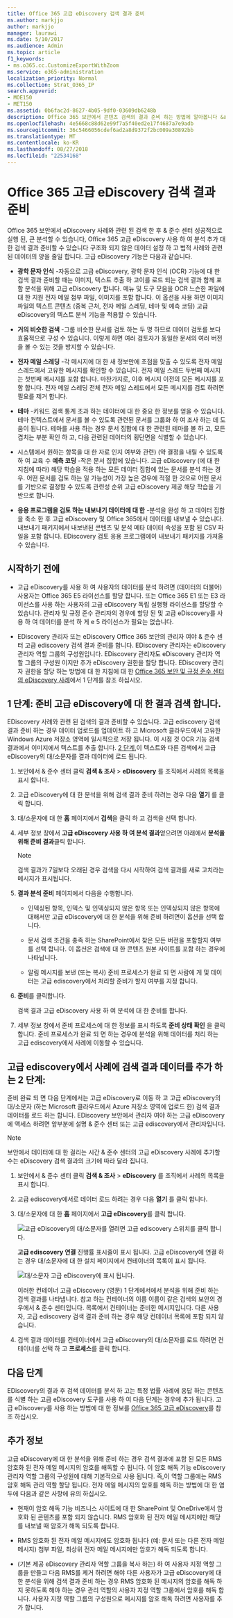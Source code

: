 ```yaml
---
title: Office 365 고급 eDiscovery 검색 결과 준비
ms.author: markjjo
author: markjjo
manager: laurawi
ms.date: 5/10/2017
ms.audience: Admin
ms.topic: article
f1_keywords:
- ms.o365.cc.CustomizeExportWithZoom
ms.service: o365-administration
localization_priority: Normal
ms.collection: Strat_O365_IP
search.appverid:
- MOE150
- MET150
ms.assetid: 0b6fac2d-8627-4b05-9df0-03609db6248b
description: Office 365 보안에서 콘텐츠 검색의 결과 준비 하는 방법에 알아봅니다 &amp; 고급 eDiscovery 도구를 사용 하 여 분석 추가 대 한 준수 센터입니다.
ms.openlocfilehash: 4e5668c88d62e99f7a5f40ed2e17f4687a7e9adb
ms.sourcegitcommit: 36c5466056cdef6ad2a8d9372f2bc009a30892bb
ms.translationtype: MT
ms.contentlocale: ko-KR
ms.lasthandoff: 08/27/2018
ms.locfileid: "22534168"
---
```

# <a name="prepare-search-results-for-office-365-advanced-ediscovery"></a>Office 365 고급 eDiscovery 검색 결과 준비

Office 365 보안에서 eDiscovery 사례와 관련 된 검색 한 후 &amp; 준수 센터 성공적으로 실행 된, 큰 분석할 수 있습니다, Office 365 고급 eDiscovery 사용 하 여 분석 추가 대 한 검색 결과 준비할 수 있습니다 구조화 되지 않은 데이터 설정 하 고 법적 사례와 관련 된 데이터의 양을 줄일 합니다. 고급 eDiscovery 기능은 다음과 같습니다.
  
- **광학 문자 인식** -자동으로 고급 eDiscovery, 광학 문자 인식 (OCR) 기능에 대 한 검색 결과 준비할 때는 이미지, 텍스트 추출 하 고이를 로드 되는 검색 결과 함께 포함 분석을 위해 고급 eDiscovery 합니다. 메뉴 및 도구 모음을 OCR 느슨한 파일에 대 한 지원 전자 메일 첨부 파일, 이미지를 포함 합니다. 이 옵션을 사용 하면 이미지 파일의 텍스트 콘텐츠 (중복 근처, 전자 메일 스레딩, 테마 및 예측 코딩) 고급 eDiscovery의 텍스트 분석 기능을 적용할 수 있습니다. 
    
- **거의 비슷한 검색** -그룹 비슷한 문서를 검토 하는 두 명 하므로 데이터 검토를 보다 효율적으로 구성 수 있습니다. 이렇게 하면 여러 검토자가 동일한 문서의 여러 버전을 볼 수 있는 것을 방지할 수 있습니다. 
    
- **전자 메일 스레딩** -각 메시지에 대 한 새 정보만에 초점을 맞출 수 있도록 전자 메일 스레드에서 고유한 메시지를 확인할 수 있습니다. 전자 메일 스레드 두번째 메시지는 첫번째 메시지를 포함 합니다. 마찬가지로, 이후 메시지 이전의 모든 메시지를 포함 합니다. 전자 메일 스레딩 전체 전자 메일 스레드에서 모든 메시지를 검토 하려면 필요를 제거 합니다. 
    
- **테마** -키워드 검색 통계 초과 하는 데이터에 대 한 중요 한 정보를 얻을 수 있습니다. 테마 컨텍스트에서 문서를 볼 수 있도록 관련된 문서를 그룹화 하 여 조사 하는 데 도움이 됩니다. 테마를 사용 하는 경우 문서 집합에 대 한 관련된 테마를 볼 하 고, 모든 겹치는 부분 확인 하 고, 다음 관련된 데이터의 횡단면을 식별할 수 있습니다. 
    
- 시스템에서 원하는 항목을 대 한 자료 인지 여부와 관련) (약 결정을 내릴 수 있도록 하 여 교육 수 **예측 코딩** -작은 문서 집합에 있습니다. 고급 eDiscovery (에 대 한 지침에 따라) 해당 학습을 적용 하는 모든 데이터 집합에 있는 문서를 분석 하는 경우. 어떤 문서를 검토 하는 일 가능성이 가장 높은 경우에 적절 한 것으로 어떤 문서를 기반으로 결정할 수 있도록 관련성 순위 고급 eDiscovery 제공 해당 학습을 기반으로 합니다. 
    
- **응용 프로그램을 검토 하는 내보내기 데이터에 대 한** -분석을 완성 하 고 데이터 집합을 축소 한 후 고급 eDiscovery 및 Office 365에서 데이터를 내보낼 수 있습니다. 내보내기 패키지에서 내보낸된 콘텐츠 및 분석 메타 데이터 속성을 포함 된 CSV 파일을 포함 합니다. EDiscovery 검토 응용 프로그램에이 내보내기 패키지를 가져올 수 있습니다. 
    
## <a name="before-you-begin"></a>시작하기 전에

- 고급 eDiscovery를 사용 하 여 사용자의 데이터를 분석 하려면 (데이터의 더불어) 사용자는 Office 365 E5 라이선스를 할당 합니다. 또는 Office 365 E1 또는 E3 라이선스를 사용 하는 사용자의 고급 eDiscovery 독립 실행형 라이선스를 할당할 수 있습니다. 관리자 및 규정 준수 관리자의 경우에 할당 된 및 고급 eDiscovery를 사용 하 여 데이터를 분석 하 게 e 5 라이선스가 필요는 없습니다. 
    
- EDiscovery 관리자 또는 eDiscovery Office 365 보안의 관리자 여야 &amp; 준수 센터 고급 ediscovery 검색 결과 준비를 합니다. EDiscovery 관리자는 eDiscovery 관리자 역할 그룹의 구성원입니다. EDiscovery 관리자도 eDiscovery 관리자 역할 그룹의 구성원 이지만 추가 eDiscovery 권한을 할당 합니다. EDiscovery 관리자 권한을 할당 하는 방법에 대 한 지침에 대 한 [Office 365 보안 및 규정 준수 센터의 eDiscovery 사례](ediscovery-cases.md#step-1-assign-ediscovery-permissions-to-potential-case-members)에서 1 단계를 참조 하십시오.
    
## <a name="step-1-prepare-search-results-for-advanced-ediscovery"></a>1 단계: 준비 고급 eDiscovery에 대 한 결과 검색 합니다.

EDiscovery 사례와 관련 된 검색의 결과 준비할 수 있습니다. 고급 ediscovery 검색 결과 준비 하는 경우 데이터 업로드를 업데이트 하 고 Microsoft 클라우드에서 고유한 Windows Azure 저장소 영역에 일시적으로 저장 됩니다. 이 시점 것 OCR 기능 검색 결과에서 이미지에서 텍스트를 추출 합니다. [2 단계](#step-2-add-the-search-results-data-to-the-case-in-advanced-ediscovery),이 텍스트와 다른 검색에서 고급 eDiscovery의 대/소문자를 결과 데이터에 로드 됩니다.
  
1. 보안에서 &amp; 준수 센터 클릭 **검색 &amp; 조사** \> **eDiscovery** 를 조직에서 사례의 목록을 표시 합니다. 
    
2. 고급 eDiscovery에 대 한 분석을 위해 검색 결과 준비 하려는 경우 다음 **열기** 를 클릭 합니다. 
    
3. 대/소문자에 대 한 **홈** 페이지에서 **검색**을 클릭 하 고 검색을 선택 합니다.
    
4. 세부 정보 창에서 **고급 eDiscovery 사용 하 여 분석 결과**얻으려면 아래에서 **분석을 위해 준비 결과**클릭 합니다.
    
    > [!NOTE]
    > 검색 결과가 7일보다 오래된 경우 검색을 다시 시작하여 검색 결과를 새로 고치라는 메시지가 표시됩니다. 
  
5. **결과 분석 준비** 페이지에서 다음을 수행합니다.  
    
    - 인덱싱된 항목, 인덱스 및 인덱싱되지 않은 항목 또는 인덱싱되지 않은 항목에 대해서만 고급 eDiscovery에 대 한 분석을 위해 준비 하려면이 옵션을 선택 합니다.
    
    - 문서 검색 조건을 충족 하는 SharePoint에서 찾은 모든 버전을 포함할지 여부를 선택 합니다. 이 옵션은 검색에 대 한 콘텐츠 원본 사이트를 포함 하는 경우에 나타납니다.
    
    - 알림 메시지를 보낸 (또는 복사) 준비 프로세스가 완료 되 면 사람에 게 및 데이터는 고급 ediscovery에서 처리할 준비가 할지 여부를 지정 합니다.
    
6. **준비**를 클릭합니다.
    
    검색 결과 고급 eDiscovery 사용 하 여 분석에 대 한 준비를 합니다.
    
7. 세부 정보 창에서 준비 프로세스에 대 한 정보를 표시 하도록 **준비 상태 확인** 을 클릭 합니다. 준비 프로세스가 완료 되 면 하는 경우에 분석을 위해 데이터를 처리 하는 고급 ediscovery에서 사례에 이동할 수 있습니다. 
    
## <a name="step-2-add-the-search-results-data-to-the-case-in-advanced-ediscovery"></a>고급 ediscovery에서 사례에 검색 결과 데이터를 추가 하는 2 단계:
<a name="step2"> </a>

준비 완료 되 면 다음 단계에서는 고급 eDiscovery로 이동 하 고 고급 eDiscovery의 대/소문자 (하는 Microsoft 클라우드에서 Azure 저장소 영역에 업로드 한) 검색 결과 데이터를 로드 하는 합니다. EDiscovery 보안에서 관리자 여야 하는 고급 eDiscovery에 액세스 하려면 앞부분에 설명 &amp; 준수 센터 또는 고급 ediscovery에서 관리자입니다.
  
> [!NOTE]
> 보안에서 데이터에 대 한 걸리는 시간 &amp; 준수 센터의 고급 eDiscovery 사례에 추가할 수는 eDiscovery 검색 결과의 크기에 따라 달라 집니다. 
  
1. 보안에서 &amp; 준수 센터 클릭 **검색 &amp; 조사** \> **eDiscovery** 를 조직에서 사례의 목록을 표시 합니다. 
    
2. 고급 ediscovery에서로 데이터 로드 하려는 경우 다음 **열기** 를 클릭 합니다. 
    
3. 대/소문자에 대 한 **홈** 페이지에서 **고급 eDiscovery**를 클릭 합니다. 
    
    ![고급 eDiscovery의 대/소문자를 열려면 고급 ediscovery 스위치를 클릭 합니다.](media/8e34ba23-62e3-4e68-a530-b6ece39b54be.png)
  
    **고급 ediscovery 연결** 진행률 표시줄이 표시 됩니다. 고급 eDiscovery에 연결 하는 경우 대/소문자에 대 한 설치 페이지에서 컨테이너의 목록이 표시 됩니다. 
    
    ![대/소문자 고급 eDiscovery에 표시 됩니다.](media/8036e152-70dc-4bb7-9379-61c1ed8326b4.png)
  
     이러한 컨테이너 고급 eDiscovery (영문) 1 단계에서에서 분석을 위해 준비 하는 검색 결과를 나타냅니다. 참고 하는 컨테이너의 이름 이름이 같은 검색의 보안의 경우에서 &amp; 준수 센터입니다. 목록에서 컨테이너는 준비한 메시지입니다. 다른 사용자, 고급 ediscovery 검색 결과 준비 하는 경우 해당 컨테이너 목록에 포함 되지 않습니다. 
    
4. 검색 결과 데이터를 컨테이너에서 고급 eDiscovery의 대/소문자를 로드 하려면 컨테이너를 선택 하 고 **프로세스**를 클릭 합니다.
    
## <a name="next-steps"></a>다음 단계

EDiscovery의 결과 후 검색 데이터를 분석 하 고는 특정 법률 사례에 응답 하는 콘텐츠를 식별 하는 고급 eDiscovery 도구를 사용 하 여 다음 단계는 경우에 추가 됩니다. 고급 eDiscovery를 사용 하는 방법에 대 한 정보를 [Office 365 고급 eDiscovery](office-365-advanced-ediscovery.md)를 참조 하십시오.
  
## <a name="more-information"></a>추가 정보

고급 eDiscovery에 대 한 분석을 위해 준비 하는 경우 검색 결과에 포함 된 모든 RMS 암호화 된 전자 메일 메시지의 암호를 해독할 수 됩니다. 이 암호 해독 기능 eDiscovery 관리자 역할 그룹의 구성원에 대해 기본적으로 사용 됩니다. 즉,이 역할 그룹에는 RMS 암호 해독 관리 역할 할당 됩니다. 전자 메일 메시지의 암호를 해독 하는 방법에 대 한 염두에 다음과 같은 사항에 유의 하십시오.
  
- 현재이 암호 해독 기능 비즈니스 사이트에 대 한 SharePoint 및 OneDrive에서 암호화 된 콘텐츠를 포함 되지 않습니다. RMS 암호화 된 전자 메일 메시지에만 해당를 내보낼 때 암호가 해독 되도록 합니다.
    
- RMS 암호화 된 전자 메일 메시지에도 암호화 됩니다 (예: 문서 또는 다른 전자 메일 메시지) 첨부 파일, 최상위 전자 메일 메시지에만 암호가 해독 되도록 합니다.
    
- (기본 제공 eDiscovery 관리자 역할 그룹을 복사 하는) 하 여 사용자 지정 역할 그룹을 만들고 다음 RMS를 제거 하려면 해야 다른 사용자가 고급 eDiscovery에 대 한 분석을 위해 검색 결과 준비 하는 경우 RMS 암호화 된 메시지의 암호를 해독 하지 못하도록 해야 하는 경우 관리 역할의 사용자 지정 역할 그룹에서 암호를 해독 합니다. 사용자 지정 역할 그룹의 구성원으로 메시지를 암호 해독 하려면 사용자를 추가 합니다.

